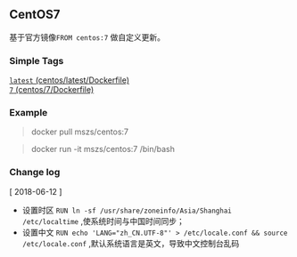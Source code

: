 ## CentOS7

基于官方镜像`FROM centos:7` 做自定义更新。 


### Simple Tags

[`latest` (centos/latest/Dockerfile)](https://github.com/zingsono/Docker/tree/master/mszs/centos/latest/Dockerfile)   
[`7` (centos/7/Dockerfile)](https://github.com/zingsono/Docker/tree/master/mszs/centos/7/Dockerfile)

### Example

> docker pull mszs/centos:7

> docker run -it mszs/centos:7 /bin/bash

### Change log

[ 2018-06-12 ]  
- 设置时区 `RUN ln -sf /usr/share/zoneinfo/Asia/Shanghai /etc/localtime` ,使系统时间与中国时间同步；
- 设置中文 `RUN echo 'LANG="zh_CN.UTF-8"' > /etc/locale.conf && source /etc/locale.conf` ,默认系统语言是英文，导致中文控制台乱码
